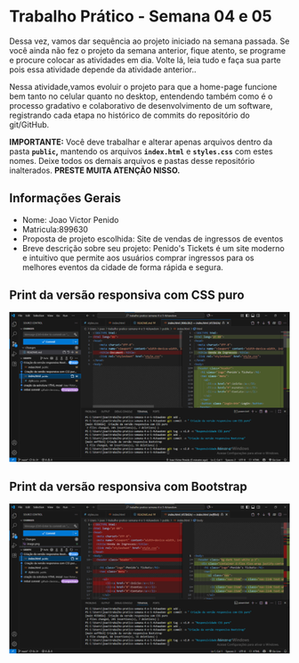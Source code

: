 # Trabalho Prático - Semana 04 e 05

Dessa vez, vamos dar sequência ao projeto iniciado na semana passada. Se você ainda não fez o projeto da semana anterior, fique atento, se programe e procure colocar as atividades em dia. Volte lá, leia tudo e faça sua parte pois essa atividade depende da atividade anterior..

Nessa atividade,vamos evoluir o projeto para que a home-page funcione bem tanto no celular quanto no desktop, entendendo também como é o processo gradativo e colaborativo de desenvolvimento de um software, registrando cada etapa no histórico de commits do repositório do git/GitHub.

**IMPORTANTE:** Você deve trabalhar e alterar apenas arquivos dentro da pasta **`public`,** mantendo os arquivos **`index.html`** e **`styles.css`** com estes nomes. Deixe todos os demais arquivos e pastas desse repositório inalterados. **PRESTE MUITA ATENÇÃO NISSO.**

## Informações Gerais

- Nome: Joao Victor Penido 
- Matricula:899630
- Proposta de projeto escolhida: Site de vendas de ingressos de eventos
- Breve descrição sobre seu projeto: Penido's Tickets é um site moderno e intuitivo que permite aos usuários comprar ingressos para os melhores eventos da cidade de forma rápida e segura.

## Print da versão responsiva com CSS puro

![alt text](image.png)

## Print da versão responsiva com Bootstrap

![alt text](image-1.png)
